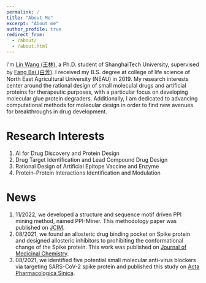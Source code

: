 ```yaml
---
permalink: /
title: "About Me"
excerpt: "About me"
author_profile: true
redirect_from: 
  - /about/
  - /about.html
---
```


I'm [Lin Wang \(王林\)](https://scholar.google.com.hk/citations?user=lFYS_EQAAAAJ&hl=zh-CN), a Ph.D. student of ShanghaiTech University, supervised by [Fang Bai \(白芳\)](https://scholar.google.com.hk/citations?user=FZ3zkfcAAAAJ&hl=zh-CN). I received my B.S. degree at college of life science of North East Agricultural University \(NEAU\) in 2019. My research interests center around the rational design of small moleculal drugs and artificial proteins for therapeutic purposes, with a particular focus on developing molecular glue protein degraders. Additionally, I am dedicated to advancing computational methods for molecular design in order to find new avenues for breakthroughs in drug development.

Research Interests
======
1. AI for Drug Discovery and Protein Design   
2. Drug Target Identification and Lead Compound Drug Design
3. Rational Design of Artificial Epitope Vaccine and Enzyme 
4. Protein–Protein Interactions Identification and Modulation  

News
=======
1. 11/2022, we developed a structure and sequence motif driven PPI mining method, named PPI-Miner. This methodology paper was published on [JCIM](https://pubs.acs.org/doi/full/10.1021/acs.jcim.2c01033).
1. 08/2021, we found an allosteric drug binding pocket on Spike protein and designed allosteric inhibitors to prohibiting the conformational change of the Spike protein. This work was published on [Journal of Medicinal Chemistry](https://pubs.acs.org/doi/full/10.1021/acs.jmedchem.1c00320).
1. 08/2021, we identified five potential small molecular anti-virus blockers via targeting SARS-CoV-2 spike protein and published this study on [Acta Pharmacologica Sinica](https://www.nature.com/articles/s41401-021-00735-z).
